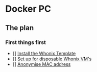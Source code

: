 # Docker PC

## The plan

### First things first

- [] [Install the Whonix Template](https://github.com/Qubes-Community/Contents/blob/master/docs/privacy/whonix.md)
- [] [Set up for disposable Whonix VM's](https://www.whonix.org/wiki/Qubes/Disposable_VM)
- [] [Anonymise MAC address](https://github.com/Qubes-Community/Contents/blob/master/docs/privacy/anonymizing-your-mac-address.md)